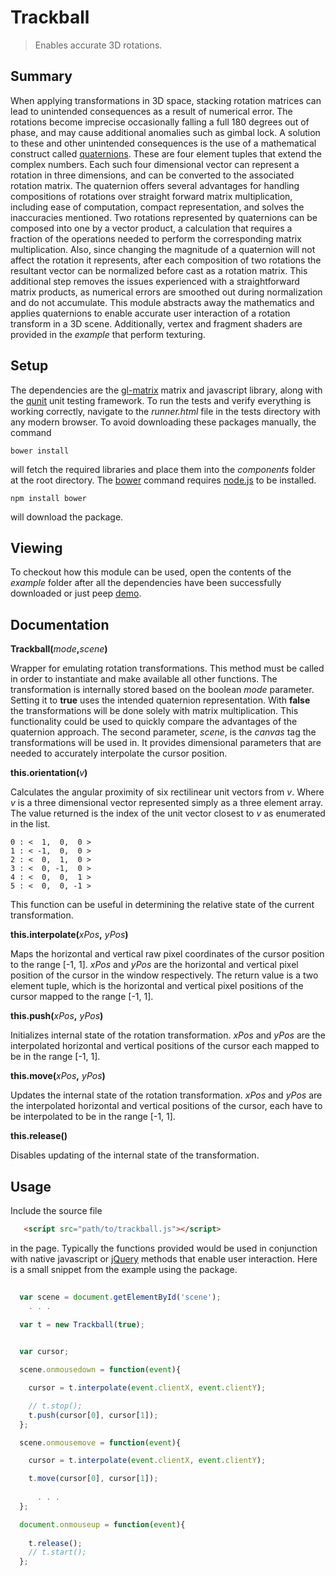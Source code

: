 # Trackball

> Enables accurate 3D rotations.

## Summary

When applying transformations in 3D space, stacking rotation matrices can lead to unintended consequences as a result of numerical error. The rotations become imprecise occasionally falling a full 180 degrees out of phase, and may cause additional anomalies such as gimbal lock. A solution to these and other unintended consequences is the use of a mathematical construct called [quaternions](http://en.wikipedia.org/wiki/Quaternion). These are four element tuples that extend the complex numbers. Each such four dimensional vector can represent a rotation in three dimensions, and can be converted to the associated rotation matrix. The quaternion offers several advantages for handling compositions of rotations over straight forward matrix multiplication, including ease of computation, compact representation, and solves the inaccuracies mentioned. Two rotations represented by quaternions can be composed into one by a vector product, a calculation that requires a fraction of the operations needed to perform the corresponding matrix multiplication. Also, since changing the magnitude of a quaternion will not affect the rotation it represents, after each composition of two rotations the resultant vector can be normalized before cast as a rotation matrix. This additional step removes the issues experienced with a straightforward matrix products, as numerical errors are smoothed out during normalization and do not accumulate. This module abstracts away the mathematics and applies quaternions to enable accurate user interaction of a rotation transform in a 3D scene. Additionally, vertex and fragment shaders are provided in the *example* that perform texturing.

## Setup

The dependencies are the [gl-matrix](https://github.com/toji/gl-matrix) matrix and javascript library, along with the [qunit](http://qunitjs.com) unit testing framework. To run the tests and verify everything is working correctly, navigate to the *runner.html* file in the tests directory with any modern browser. To avoid downloading these packages manually, the command

    bower install

will fetch the required libraries and place them into the *components* folder at the root directory. The [bower](http://bower.io) command requires [node.js](http://nodejs.org) to be installed.

    npm install bower

will download the package.

## Viewing

To checkout how this module can be used, open the contents of the *example* folder after all the dependencies have been successfully downloaded or just peep [demo](http://eugenekadish.github.io/trackball).

## Documentation

__Trackball(__*mode*__,__*scene*__)__

Wrapper for emulating rotation transformations. This method must be called in order to instantiate and make available all other functions. The transformation is internally stored based on the boolean *mode* parameter. Setting it to __true__ uses the intended quaternion representation. With __false__ the transformations will be done solely with matrix multiplication. This functionality could be used to quickly compare the advantages of the quaternion approach. The second parameter, *scene*, is the *canvas* tag the transformations will be used in. It provides dimensional parameters that are needed to accurately interpolate the cursor position.
    
__this.orientation(__*v*__)__
    
Calculates the angular proximity of six rectilinear unit vectors from *v*. Where *v* is a three dimensional vector represented simply as a three element array. The value returned is the index of the unit vector closest to *v* as enumerated in the list.

    0 : <  1,  0,  0 >
    1 : < -1,  0,  0 >
    2 : <  0,  1,  0 >
    3 : <  0, -1,  0 >
    4 : <  0,  0,  1 >
    5 : <  0,  0, -1 >

This function can be useful in determining the relative state of the current transformation.

__this.interpolate(__*xPos*__,__ *yPos*__)__
    
Maps the horizontal and vertical raw pixel coordinates of the cursor position to the range [-1, 1]. *xPos* and *yPos* are the horizontal and vertical pixel position of the cursor in the window respectively. The return value is a two element tuple, which is the horizontal and vertical pixel positions of the cursor mapped to the range [-1, 1].

__this.push(__*xPos*__,__ *yPos*__)__
    
Initializes internal state of the rotation transformation. *xPos* and *yPos* are the interpolated horizontal and vertical positions of the cursor each mapped to be in the range [-1, 1]. 

__this.move(__*xPos*__,__ *yPos*__)__
    
Updates the internal state of the rotation transformation. *xPos* and *yPos* are the interpolated horizontal and vertical positions of the cursor, each have to be interpolated to be in the range [-1, 1]. 

__this.release()__
    
Disables updating of the internal state of the transformation.

## Usage

Include the source file

```html
   <script src="path/to/trackball.js"></script>
```

in the page. Typically the functions provided would be used in conjunction with native javascript or [jQuery](http://jquery.com) methods that enable user interaction. Here is a small snippet from the example using the package.

```javascript
  
  var scene = document.getElementById('scene');
    . . .

  var t = new Trackball(true);
```

```javascript
  
  var cursor;

  scene.onmousedown = function(event){

    cursor = t.interpolate(event.clientX, event.clientY);

    // t.stop();
    t.push(cursor[0], cursor[1]);
  };

  scene.onmousemove = function(event){

    cursor = t.interpolate(event.clientX, event.clientY);

    t.move(cursor[0], cursor[1]);
      
      . . .
  };

  document.onmouseup = function(event){
      
    t.release();
    // t.start();
  };

```
